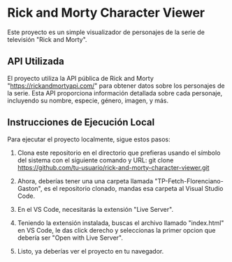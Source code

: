 # Rick and Morty Character Viewer

Este proyecto es un simple visualizador de personajes de la serie de televisión "Rick and Morty".

## API Utilizada

El proyecto utiliza la API pública de Rick and Morty "https://rickandmortyapi.com/" para obtener datos sobre los personajes de la serie. Esta API proporciona información detallada sobre cada personaje, incluyendo su nombre, especie, género, imagen, y más.

## Instrucciones de Ejecución Local

Para ejecutar el proyecto localmente, sigue estos pasos:

1. Clona este repositorio en el directorio que prefieras usando el símbolo del sistema con el siguiente comando y URL: git clone https://github.com/tu-usuario/rick-and-morty-character-viewer.git 

2. Ahora, deberías tener una una carpeta llamada "TP-Fetch-Florenciano-Gaston", es el repositorio clonado, mandas esa carpeta al Visual Studio Code.

3. En el VS Code, necesitarás la extensión "Live Server".

4. Teniendo la extensión instalada, buscas el archivo llamado "index.html" en VS Code, le das click derecho y seleccionas la primer opcion que debería ser "Open with Live Server".

5. Listo, ya deberías ver el proyecto en tu navegador.



